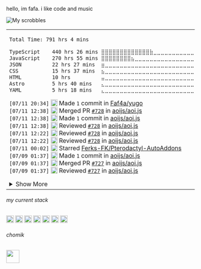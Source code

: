 
hello, im fafa. i like code and music

![My scrobbles](https://lastfm-recently-played.vercel.app/api?user=faf4a&count=3)

<table><tr><td>
<!--START_SECTION:waka-->

```txt
Total Time: 791 hrs 4 mins

TypeScript    440 hrs 26 mins ⣿⣿⣿⣿⣿⣿⣿⣿⣿⣿⣿⣿⣿⣷⣀⣀⣀⣀⣀⣀⣀⣀⣀⣀⣀   55.60 %
JavaScript    270 hrs 55 mins ⣿⣿⣿⣿⣿⣿⣿⣿⣦⣀⣀⣀⣀⣀⣀⣀⣀⣀⣀⣀⣀⣀⣀⣀⣀   34.20 %
JSON          22 hrs 27 mins  ⣶⣀⣀⣀⣀⣀⣀⣀⣀⣀⣀⣀⣀⣀⣀⣀⣀⣀⣀⣀⣀⣀⣀⣀⣀   02.84 %
CSS           15 hrs 37 mins  ⣦⣀⣀⣀⣀⣀⣀⣀⣀⣀⣀⣀⣀⣀⣀⣀⣀⣀⣀⣀⣀⣀⣀⣀⣀   01.97 %
HTML          10 hrs          ⣤⣀⣀⣀⣀⣀⣀⣀⣀⣀⣀⣀⣀⣀⣀⣀⣀⣀⣀⣀⣀⣀⣀⣀⣀   01.26 %
Astro         5 hrs 40 mins   ⣄⣀⣀⣀⣀⣀⣀⣀⣀⣀⣀⣀⣀⣀⣀⣀⣀⣀⣀⣀⣀⣀⣀⣀⣀   00.72 %
YAML          5 hrs 18 mins   ⣄⣀⣀⣀⣀⣀⣀⣀⣀⣀⣀⣀⣀⣀⣀⣀⣀⣀⣀⣀⣀⣀⣀⣀⣀   00.67 %
```

<!--END_SECTION:waka-->

<!--START_SECTION:activity-->
`[07/11 20:34]` <img alt="📝" src="https://github.com/cheesits456/github-activity-readme/raw/master/icons/commit.png" align="top" height="18"> Made `1` commit in [Faf4a/yugo](https://github.com/Faf4a/yugo)  
`[07/11 12:38]` <img alt="🎉" src="https://github.com/cheesits456/github-activity-readme/raw/master/icons/merge.png" align="top" height="18"> Merged PR [`#728`](https://github.com//aoijs/aoi.js/pull/728 'fix: $setTimeout') in [aoijs/aoi.js](https://github.com/aoijs/aoi.js)  
`[07/11 12:38]` <img alt="📝" src="https://github.com/cheesits456/github-activity-readme/raw/master/icons/commit.png" align="top" height="18"> Made `1` commit in [aoijs/aoi.js](https://github.com/aoijs/aoi.js)  
`[07/11 12:38]` <img alt="🔍" src="https://github.com/cheesits456/github-activity-readme/raw/master/icons/review.png" align="top" height="18"> Reviewed [`#728`](https://github.com//aoijs/aoi.js/pull/728 'fix: $setTimeout') in [aoijs/aoi.js](https://github.com/aoijs/aoi.js)  
`[07/11 12:22]` <img alt="🔍" src="https://github.com/cheesits456/github-activity-readme/raw/master/icons/review.png" align="top" height="18"> Reviewed [`#728`](https://github.com//aoijs/aoi.js/pull/728 'fix: $setTimeout') in [aoijs/aoi.js](https://github.com/aoijs/aoi.js)  
`[07/11 12:22]` <img alt="🔍" src="https://github.com/cheesits456/github-activity-readme/raw/master/icons/review.png" align="top" height="18"> Reviewed [`#728`](https://github.com//aoijs/aoi.js/pull/728 'fix: $setTimeout') in [aoijs/aoi.js](https://github.com/aoijs/aoi.js)  
`[07/11 00:02]` <img alt="⭐" src="https://github.com/cheesits456/github-activity-readme/raw/master/icons/star.png" align="top" height="18"> Starred [Ferks-FK/Pterodactyl-AutoAddons](https://github.com/Ferks-FK/Pterodactyl-AutoAddons)  
`[07/09 01:37]` <img alt="📝" src="https://github.com/cheesits456/github-activity-readme/raw/master/icons/commit.png" align="top" height="18"> Made `1` commit in [aoijs/aoi.js](https://github.com/aoijs/aoi.js)  
`[07/09 01:37]` <img alt="🎉" src="https://github.com/cheesits456/github-activity-readme/raw/master/icons/merge.png" align="top" height="18"> Merged PR [`#727`](https://github.com//aoijs/aoi.js/pull/727 'fix $setObjectProperty') in [aoijs/aoi.js](https://github.com/aoijs/aoi.js)  
`[07/09 01:37]` <img alt="🔍" src="https://github.com/cheesits456/github-activity-readme/raw/master/icons/review.png" align="top" height="18"> Reviewed [`#727`](https://github.com//aoijs/aoi.js/pull/727 'fix $setObjectProperty') in [aoijs/aoi.js](https://github.com/aoijs/aoi.js)  

<details><summary>Show More</summary>

`[07/09 00:20]` <img alt="🗣" src="https://github.com/cheesits456/github-activity-readme/raw/master/icons/comment.png" align="top" height="18"> Commented on [`#725`](https://github.com//aoijs/aoi.js/issues/725 'Update referenceUserId.js') in [aoijs/aoi.js](https://github.com/aoijs/aoi.js)  
`[07/09 00:20]` <img alt="❌" src="https://github.com/cheesits456/github-activity-readme/raw/master/icons/pr-close.png" align="top" height="18"> Closed PR [`#725`](https://github.com//aoijs/aoi.js/pull/725 'Update referenceUserId.js') in [aoijs/aoi.js](https://github.com/aoijs/aoi.js)  
`[07/09 00:16]` <img alt="📝" src="https://github.com/cheesits456/github-activity-readme/raw/master/icons/commit.png" align="top" height="18"> Made `2` commits in [aoijs/aoi.js](https://github.com/aoijs/aoi.js)  
`[07/07 11:52]` <img alt="📝" src="https://github.com/cheesits456/github-activity-readme/raw/master/icons/commit.png" align="top" height="18"> Made `1` commit in [Faf4a/aoi.mongo](https://github.com/Faf4a/aoi.mongo)  
`[07/07 11:52]` <img alt="📝" src="https://github.com/cheesits456/github-activity-readme/raw/master/icons/commit.png" align="top" height="18"> Made `2` commits in [aoijs/aoi.js](https://github.com/aoijs/aoi.js)  
`[06/29 08:03]` <img alt="🏷" src="https://github.com/cheesits456/github-activity-readme/raw/master/icons/release.png" align="top" height="18"> Released [`1.3.2`](https://github.com/aoijs/aoi.music/releases/tag/1.3.2) in [aoijs/aoi.music](https://github.com/aoijs/aoi.music)  
`[06/29 08:00]` <img alt="📝" src="https://github.com/cheesits456/github-activity-readme/raw/master/icons/commit.png" align="top" height="18"> Made `2` commits in [aoijs/aoi.music](https://github.com/aoijs/aoi.music)  
`[06/23 19:27]` <img alt="⭐" src="https://github.com/cheesits456/github-activity-readme/raw/master/icons/star.png" align="top" height="18"> Starred [khcrysalis/Antrag](https://github.com/khcrysalis/Antrag)  
`[06/22 09:02]` <img alt="📝" src="https://github.com/cheesits456/github-activity-readme/raw/master/icons/commit.png" align="top" height="18"> Made `1` commit in [Faf4a/discord-themes.com](https://github.com/Faf4a/discord-themes.com)  
`[06/22 08:09]` <img alt="📝" src="https://github.com/cheesits456/github-activity-readme/raw/master/icons/commit.png" align="top" height="18"> Made `1` commit in [Faf4a/discord-preview](https://github.com/Faf4a/discord-preview)  
`[06/22 08:05]` <img alt="📝" src="https://github.com/cheesits456/github-activity-readme/raw/master/icons/commit.png" align="top" height="18"> Made `3` commits in [Faf4a/Faf4a](https://github.com/Faf4a/Faf4a)  
`[06/21 10:53]` <img alt="🗣" src="https://github.com/cheesits456/github-activity-readme/raw/master/icons/comment.png" align="top" height="18"> Commented on [`#1`](https://github.com//nin0-dev/txtcord/issues/1 'when will this be finished') in [nin0-dev/txtcord](https://github.com/nin0-dev/txtcord)  
`[06/21 08:22]` <img alt="📝" src="https://github.com/cheesits456/github-activity-readme/raw/master/icons/commit.png" align="top" height="18"> Made `1` commit in [Faf4a/yugo](https://github.com/Faf4a/yugo)  
`[06/19 08:35]` <img alt="📝" src="https://github.com/cheesits456/github-activity-readme/raw/master/icons/commit.png" align="top" height="18"> Made `13` commits in [Faf4a/soup](https://github.com/Faf4a/soup)  
`[06/19 08:12]` <img alt="🗣" src="https://github.com/cheesits456/github-activity-readme/raw/master/icons/comment.png" align="top" height="18"> Commented on [`#3475`](https://github.com//Vendicated/Vencord/issues/3475 'FriendCloud ') in [Vendicated/Vencord](https://github.com/Vendicated/Vencord)  
`[06/15 21:01]` <img alt="🗣" src="https://github.com/cheesits456/github-activity-readme/raw/master/icons/comment.png" align="top" height="18"> Commented on [`#3`](https://github.com//khcrysalis/khcrysalis.dev/issues/3 'fix: my link') in [khcrysalis/khcrysalis.dev](https://github.com/khcrysalis/khcrysalis.dev)  
`[06/15 18:15]` <img alt="📝" src="https://github.com/cheesits456/github-activity-readme/raw/master/icons/commit.png" align="top" height="18"> Made `1` commit in [Faf4a/discord-themes.com](https://github.com/Faf4a/discord-themes.com)  
`[06/15 16:00]` <img alt="📝" src="https://github.com/cheesits456/github-activity-readme/raw/master/icons/commit.png" align="top" height="18"> Made `2` commits in [aoijs/aoi.js](https://github.com/aoijs/aoi.js)  
`[06/15 15:46]` <img alt="❌" src="https://github.com/cheesits456/github-activity-readme/raw/master/icons/pr-close.png" align="top" height="18"> Closed PR [`#240`](https://github.com//aoijs/website/pull/240 'Update index.mdx') in [aoijs/website](https://github.com/aoijs/website)  
`[06/15 15:45]` <img alt="📝" src="https://github.com/cheesits456/github-activity-readme/raw/master/icons/commit.png" align="top" height="18"> Made `1` commit in [aoijs/website](https://github.com/aoijs/website)  
`[06/15 15:45]` <img alt="🎉" src="https://github.com/cheesits456/github-activity-readme/raw/master/icons/merge.png" align="top" height="18"> Merged PR [`#241`](https://github.com//aoijs/website/pull/241 'Update guildRoles.md') in [aoijs/website](https://github.com/aoijs/website)  
`[06/15 15:45]` <img alt="🗣" src="https://github.com/cheesits456/github-activity-readme/raw/master/icons/comment.png" align="top" height="18"> Commented on [`#241`](https://github.com//aoijs/website/issues/241 'Update guildRoles.md') in [aoijs/website](https://github.com/aoijs/website)  
`[06/15 15:45]` <img alt="📂" src="https://github.com/cheesits456/github-activity-readme/raw/master/icons/create-branch.png" align="top" height="18"> Created branch [`dev`](https://github.com/aoijs/website/tree/dev) in [aoijs/website](https://github.com/aoijs/website)  
`[06/15 15:45]` <img alt="❌" src="https://github.com/cheesits456/github-activity-readme/raw/master/icons/delete.png" align="top" height="18"> Deleted `Faf4a-patch-2` from [aoijs/website](https://github.com/aoijs/website)  
`[06/15 09:44]` <img alt="📝" src="https://github.com/cheesits456/github-activity-readme/raw/master/icons/commit.png" align="top" height="18"> Made `2` commits in [aoijs/aoi.js](https://github.com/aoijs/aoi.js)  
`[06/14 20:35]` <img alt="🗣" src="https://github.com/cheesits456/github-activity-readme/raw/master/icons/comment.png" align="top" height="18"> Commented on [`#3475`](https://github.com//Vendicated/Vencord/issues/3475 'FriendCloud ') in [Vendicated/Vencord](https://github.com/Vendicated/Vencord)  
`[06/14 12:52]` <img alt="🗣" src="https://github.com/cheesits456/github-activity-readme/raw/master/icons/comment.png" align="top" height="18"> Commented on [`#726`](https://github.com//aoijs/aoi.js/issues/726 'Bug: $editButton does not work when using components v2') in [aoijs/aoi.js](https://github.com/aoijs/aoi.js)  
`[06/14 12:52]` <img alt="❗️" src="https://github.com/cheesits456/github-activity-readme/raw/master/icons/issue.png" align="top" height="18"> Closed issue [`#726`](https://github.com//aoijs/aoi.js/issues/726 'Bug: $editButton does not work when using components v2') in [aoijs/aoi.js](https://github.com/aoijs/aoi.js)  
`[06/14 12:47]` <img alt="📝" src="https://github.com/cheesits456/github-activity-readme/raw/master/icons/commit.png" align="top" height="18"> Made `3` commits in [Souza-ts/website](https://github.com/Souza-ts/website)  
`[06/13 20:13]` <img alt="🔍" src="https://github.com/cheesits456/github-activity-readme/raw/master/icons/review.png" align="top" height="18"> Reviewed [`#7`](https://github.com//sadan4/dotfiles/pull/7 'replace outdated ts-node with tsx') in [sadan4/dotfiles](https://github.com/sadan4/dotfiles)  
`[06/13 20:12]` <img alt="🗣" src="https://github.com/cheesits456/github-activity-readme/raw/master/icons/comment.png" align="top" height="18"> Commented on [`#7`](https://github.com//sadan4/dotfiles/issues/7 'replace outdated ts-node with tsx') in [sadan4/dotfiles](https://github.com/sadan4/dotfiles)  
`[06/13 19:37]` <img alt="📝" src="https://github.com/cheesits456/github-activity-readme/raw/master/icons/commit.png" align="top" height="18"> Made `12` commits in [Faf4a/soup](https://github.com/Faf4a/soup)  
`[06/13 19:31]` <img alt="🗣" src="https://github.com/cheesits456/github-activity-readme/raw/master/icons/comment.png" align="top" height="18"> Commented on [`#1749`](https://github.com//Vendicated/Vencord/issues/1749 'Plugin README images thread') in [Vendicated/Vencord](https://github.com/Vendicated/Vencord)  
`[06/13 19:05]` <img alt="🗣" src="https://github.com/cheesits456/github-activity-readme/raw/master/icons/comment.png" align="top" height="18"> Commented on [`#234`](https://github.com//aoijs/website/issues/234 'Bump prismjs from 1.29.0 to 1.30.0') in [aoijs/website](https://github.com/aoijs/website)  
`[06/13 19:05]` <img alt="❌" src="https://github.com/cheesits456/github-activity-readme/raw/master/icons/pr-close.png" align="top" height="18"> Closed PR [`#234`](https://github.com//aoijs/website/pull/234 'Bump prismjs from 1.29.0 to 1.30.0') in [aoijs/website](https://github.com/aoijs/website)  
`[06/13 19:05]` <img alt="🗣" src="https://github.com/cheesits456/github-activity-readme/raw/master/icons/comment.png" align="top" height="18"> Commented on [`#235`](https://github.com//aoijs/website/issues/235 'Bump @babel/runtime from 7.26.7 to 7.27.0') in [aoijs/website](https://github.com/aoijs/website)  
`[06/13 19:05]` <img alt="🗣" src="https://github.com/cheesits456/github-activity-readme/raw/master/icons/comment.png" align="top" height="18"> Commented on [`#235`](https://github.com//aoijs/website/issues/235 'Bump @babel/runtime from 7.26.7 to 7.27.0') in [aoijs/website](https://github.com/aoijs/website)  
`[06/13 19:04]` <img alt="❌" src="https://github.com/cheesits456/github-activity-readme/raw/master/icons/pr-close.png" align="top" height="18"> Closed PR [`#235`](https://github.com//aoijs/website/pull/235 'Bump @babel/runtime from 7.26.7 to 7.27.0') in [aoijs/website](https://github.com/aoijs/website)  
`[06/13 19:02]` <img alt="❌" src="https://github.com/cheesits456/github-activity-readme/raw/master/icons/delete.png" align="top" height="18"> Deleted `Vishvaas06-guildRoles` from [aoijs/aoi.js](https://github.com/aoijs/aoi.js)  
`[06/13 19:02]` <img alt="📝" src="https://github.com/cheesits456/github-activity-readme/raw/master/icons/commit.png" align="top" height="18"> Made `1` commit in [aoijs/aoi.js](https://github.com/aoijs/aoi.js)  
`[06/13 19:02]` <img alt="🎉" src="https://github.com/cheesits456/github-activity-readme/raw/master/icons/merge.png" align="top" height="18"> Merged PR [`#724`](https://github.com//aoijs/aoi.js/pull/724 'fix: mention type being invalid in $guildRoles') in [aoijs/aoi.js](https://github.com/aoijs/aoi.js)  
`[06/13 19:02]` <img alt="🗣" src="https://github.com/cheesits456/github-activity-readme/raw/master/icons/comment.png" align="top" height="18"> Commented on [`#724`](https://github.com//aoijs/aoi.js/issues/724 'fix: mention type being invalid in $guildRoles') in [aoijs/aoi.js](https://github.com/aoijs/aoi.js)  
`[06/13 19:02]` <img alt="🔍" src="https://github.com/cheesits456/github-activity-readme/raw/master/icons/review.png" align="top" height="18"> Reviewed [`#724`](https://github.com//aoijs/aoi.js/pull/724 'fix: mention type being invalid in $guildRoles') in [aoijs/aoi.js](https://github.com/aoijs/aoi.js)  
`[06/13 18:58]` <img alt="🔍" src="https://github.com/cheesits456/github-activity-readme/raw/master/icons/review.png" align="top" height="18"> Reviewed [`#725`](https://github.com//aoijs/aoi.js/pull/725 'Update referenceUserId.js') in [aoijs/aoi.js](https://github.com/aoijs/aoi.js)  
`[06/13 18:58]` <img alt="🔍" src="https://github.com/cheesits456/github-activity-readme/raw/master/icons/review.png" align="top" height="18"> Reviewed [`#725`](https://github.com//aoijs/aoi.js/pull/725 'Update referenceUserId.js') in [aoijs/aoi.js](https://github.com/aoijs/aoi.js)  
`[06/13 18:56]` <img alt="📝" src="https://github.com/cheesits456/github-activity-readme/raw/master/icons/commit.png" align="top" height="18"> Made `1` commit in [aoijs/website](https://github.com/aoijs/website)  
`[06/13 18:56]` <img alt="🎉" src="https://github.com/cheesits456/github-activity-readme/raw/master/icons/merge.png" align="top" height="18"> Merged PR [`#239`](https://github.com//aoijs/website/pull/239 'Parser Guide Improvements & Fixes') in [aoijs/website](https://github.com/aoijs/website)  
`[06/13 18:55]` <img alt="🗣" src="https://github.com/cheesits456/github-activity-readme/raw/master/icons/comment.png" align="top" height="18"> Commented on [`#239`](https://github.com//aoijs/website/issues/239 'Parser Guide Improvements & Fixes') in [aoijs/website](https://github.com/aoijs/website)  
`[06/13 18:51]` <img alt="🗣" src="https://github.com/cheesits456/github-activity-readme/raw/master/icons/comment.png" align="top" height="18"> Commented on [`#240`](https://github.com//aoijs/website/issues/240 'Update index.mdx') in [aoijs/website](https://github.com/aoijs/website)  

</details>
<!--END_SECTION:activity-->

</td></tr></table>

<h6> my current stack </h6> 

<code><img height="20" alt="nodejs" src="https://skillicons.dev/icons?i=nodejs"></code>
<code><img height="20" alt="javascript" src="https://skillicons.dev/icons?i=javascript"></code>
<code><img height="20" alt="typescript" src="https://skillicons.dev/icons?i=typescript"></code>
<code><img height="20" alt="react" src="https://skillicons.dev/icons?i=react"></code>
<code><img height="20" alt="tailwind" src="https://skillicons.dev/icons?i=tailwind"></code>
<code><img height="20" alt="html" src="https://skillicons.dev/icons?i=html"></code>
<code><img height="20" alt="astro" src="https://skillicons.dev/icons?i=astro"></code>

<h6> chomik </h6>
<img height="35" src="https://github.com/user-attachments/assets/3872de58-b698-42aa-93b9-bde9ba5a16a6" />
